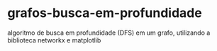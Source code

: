 # grafos-busca-em-profundidade
algoritmo de busca em profundidade (DFS) em um grafo, utilizando a biblioteca networkx e matplotlib 
